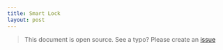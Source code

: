 ```yaml
---
title: Smart Lock
layout: post
---
```


> This document is open source. See a typo? Please create an [issue](https://github.com/sinricpro/help-docs)